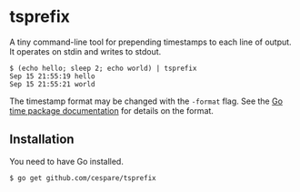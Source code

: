 # tsprefix

A tiny command-line tool for prepending timestamps to each line of output. It
operates on stdin and writes to stdout.

```
$ (echo hello; sleep 2; echo world) | tsprefix
Sep 15 21:55:19 hello
Sep 15 21:55:21 world
```

The timestamp format may be changed with the `-format` flag. See the [Go time
package documentation](http://golang.org/pkg/time/) for details on the format.

## Installation

You need to have Go installed.

    $ go get github.com/cespare/tsprefix

